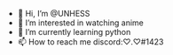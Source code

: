 - 👋 Hi, I’m @UNHESS
- 👀 I’m interested in watching anime
- 🌱 I’m currently learning python
- 📫 How to reach me discord:♡.♡#1423

<!---
UNHESS/UNHESS is a ✨ special ✨ repository because its `README.md` (this file) appears on your GitHub profile.
You can click the Preview link to take a look at your changes.
--->
